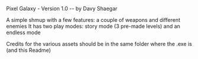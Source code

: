 Pixel Galaxy - Version 1.0 -- by Davy Shaegar

A simple shmup with a few features: a couple of weapons and different enemies
It has two play modes: story mode (3 pre-made levels) and an endless mode


Credits for the various assets should be in the same folder where the .exe is (and this Readme)






